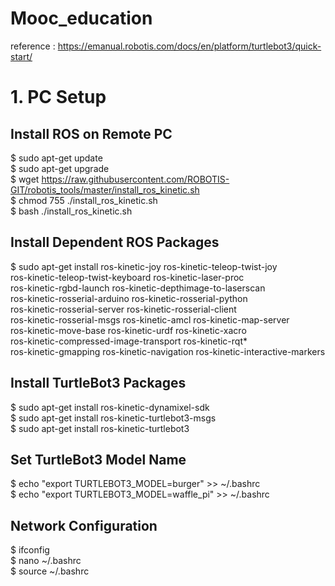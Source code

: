 # Mooc_education
reference : https://emanual.robotis.com/docs/en/platform/turtlebot3/quick-start/

# 1. PC Setup

## Install ROS on Remote PC
$ sudo apt-get update <br />
$ sudo apt-get upgrade <br />
$ wget https://raw.githubusercontent.com/ROBOTIS-GIT/robotis_tools/master/install_ros_kinetic.sh <br />
$ chmod 755 ./install_ros_kinetic.sh <br />
$ bash ./install_ros_kinetic.sh <br />

## Install Dependent ROS Packages
$ sudo apt-get install ros-kinetic-joy ros-kinetic-teleop-twist-joy \
  ros-kinetic-teleop-twist-keyboard ros-kinetic-laser-proc \
  ros-kinetic-rgbd-launch ros-kinetic-depthimage-to-laserscan \
  ros-kinetic-rosserial-arduino ros-kinetic-rosserial-python \
  ros-kinetic-rosserial-server ros-kinetic-rosserial-client \
  ros-kinetic-rosserial-msgs ros-kinetic-amcl ros-kinetic-map-server \
  ros-kinetic-move-base ros-kinetic-urdf ros-kinetic-xacro \
  ros-kinetic-compressed-image-transport ros-kinetic-rqt* \
  ros-kinetic-gmapping ros-kinetic-navigation ros-kinetic-interactive-markers
  
 ## Install TurtleBot3 Packages
$ sudo apt-get install ros-kinetic-dynamixel-sdk <br />
$ sudo apt-get install ros-kinetic-turtlebot3-msgs <br />
$ sudo apt-get install ros-kinetic-turtlebot3 <br />

## Set TurtleBot3 Model Name
$ echo "export TURTLEBOT3_MODEL=burger" >> ~/.bashrc <br />
$ echo "export TURTLEBOT3_MODEL=waffle_pi" >> ~/.bashrc <br />

## Network Configuration
$ ifconfig <br />
$ nano ~/.bashrc <br />
$ source ~/.bashrc <br />
